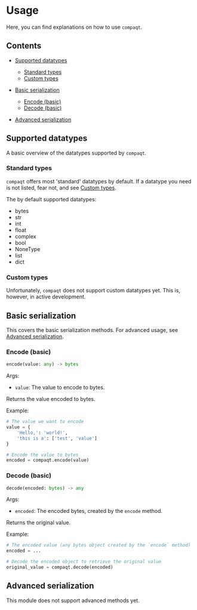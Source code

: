 # Usage

Here, you can find explanations on how to use `compaqt`.


## Contents

- [Supported datatypes](#Supported-datatypes)
    - [Standard types](#Standard-types)
    - [Custom types](#Custom-types)

- [Basic serialization](#Basic-serialization)
    - [Encode (basic)](#Encode-(basic))
    - [Decode (basic)](#Decode-(basic))

- [Advanced serialization](#Advanced-serialization)


## Supported datatypes

A basic overview of the datatypes supported by `compaqt`.


### Standard types

`compaqt` offers most 'standard' datatypes by default. If a datatype you need is not listed, fear not, and see [Custom types](#Custom-types).

The by default supported datatypes:
- bytes
- str
- int
- float
- complex
- bool
- NoneType
- list
- dict


### Custom types

Unfortunately, `compaqt` does not support custom datatypes yet. This is, however, in active development.


## Basic serialization

This covers the basic serialization methods. For advanced usage, see [Advanced serialization](#Advanced-serialization).


### Encode (basic)

```python
encode(value: any) -> bytes
```

Args:
- `value`: The value to encode to bytes.

Returns the value encoded to bytes.

Example:
```python
# The value we want to encode
value = {
    'Hello,': 'world!',
    'this is a': ['test', 'value']
}

# Encode the value to bytes
encoded = compaqt.encode(value)
```

### Decode (basic)

```python
decode(encoded: bytes) -> any
```

Args:
- `encoded`: The encoded bytes, created by the `encode` method.

Returns the original value.

Example:
```python
# The encoded value (any bytes object created by the `encode` method)
encoded = ...

# Decode the encoded object to retrieve the original value
original_value = compaqt.decode(encoded)
```


## Advanced serialization

This module does not support advanced methods yet.


